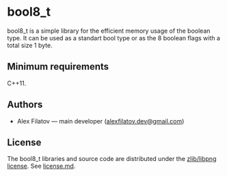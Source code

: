 ﻿# bool8_t

bool8_t is a simple library for the efficient memory usage of the boolean type. It can be used as a standart bool type or as the 8 boolean flags with a total size 1 byte.

## Minimum requirements

C++11.

## Authors

  - Alex Filatov — main developer (alexfilatov.dev@gmail.com)

## License

The bool8_t libraries and source code are distributed under the [zlib/libpng license](https://opensource.org/licenses/Zlib). See [license.md](license.md).
